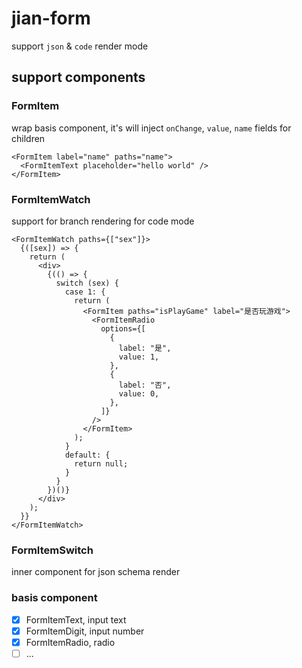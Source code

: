 # jian-form

support `json` & `code` render mode

## support components

### FormItem

wrap basis component, it's will inject `onChange`, `value`, `name` fields for children

```tsx
<FormItem label="name" paths="name">
  <FormItemText placeholder="hello world" />
</FormItem>
```

### FormItemWatch

support for branch rendering for code mode

```tsx
<FormItemWatch paths={["sex"]}>
  {([sex]) => {
    return (
      <div>
        {(() => {
          switch (sex) {
            case 1: {
              return (
                <FormItem paths="isPlayGame" label="是否玩游戏">
                  <FormItemRadio
                    options={[
                      {
                        label: "是",
                        value: 1,
                      },
                      {
                        label: "否",
                        value: 0,
                      },
                    ]}
                  />
                </FormItem>
              );
            }
            default: {
              return null;
            }
          }
        })()}
      </div>
    );
  }}
</FormItemWatch>
```

### FormItemSwitch

inner component for json schema render

### basis component

- [x] FormItemText, input text
- [x] FormItemDigit, input number
- [x] FormItemRadio, radio
- [ ] ...
